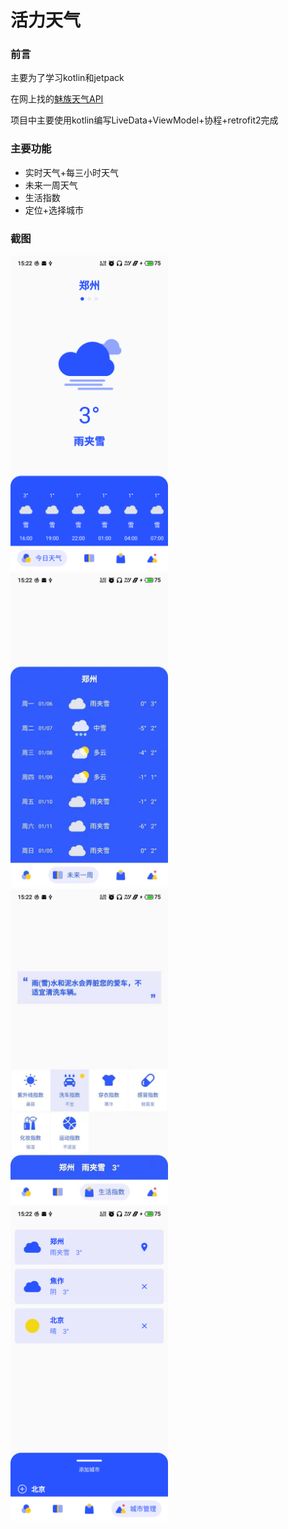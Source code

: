 # 活力天气

### 前言

主要为了学习kotlin和jetpack

在网上找的[魅族天气API](https://blog.csdn.net/qq_24810411/article/details/89175825)

项目中主要使用kotlin编写LiveData+ViewModel+协程+retrofit2完成
 
### 主要功能

+ 实时天气+每三小时天气
+ 未来一周天气
+ 生活指数
+ 定位+选择城市

### 截图

<img src="https://github.com/liuxe66/EneryWeather/blob/master/picture/weather1.png" width="50%">
<img src="https://github.com/liuxe66/EneryWeather/blob/master/picture/weather2.jpg" width="50%">
<img src="https://github.com/liuxe66/EneryWeather/blob/master/picture/weather3.jpg" width="50%">
<img src="https://github.com/liuxe66/EneryWeather/blob/master/picture/weather4.png" width="50%">


